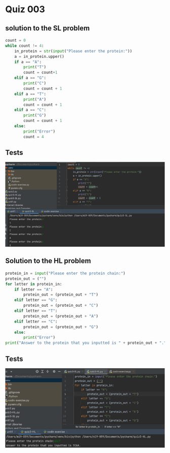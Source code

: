 # Quiz 003
## solution to the SL problem
```.py
count = 0
while count != 4:
    in_protein = str(input("Please enter the protein:"))
    a = in_protein.upper()
    if a == "A":
        print("T")
        count = count+1
    elif a == "G":
        print("C")
        count = count + 1
    elif a == "T":
        print("A")
        count = count + 1
    elif a == "C":
        print("G")
        count = count + 1
    else:
        print("Error")
        count = 4
```
## Tests
![](https://github.com/thumulakaru/Unit-1/blob/main/Screen%20Shot%202022-09-03%20at%2015.10.31.png)

## Solution to the HL problem
```.py
protein_in = input("Please enter the protein chain:")
protein_out = ("")
for letter in protein_in:
    if letter == "A":
        protein_out = (protein_out + "T")
    elif letter == "G":
        protein_out = (protein_out + "C")
    elif letter == "T":
        protein_out = (protein_out + "A")
    elif letter == "C":
        protein_out = (protein_out + "G")
    else:
        print("Error")
print("Answer to the protein that you inputted is " + protein_out + ".")
```

## Tests
![](https://github.com/thumulakaru/Unit-1/blob/main/Screen%20Shot%202022-09-04%20at%2010.15.01.png)
